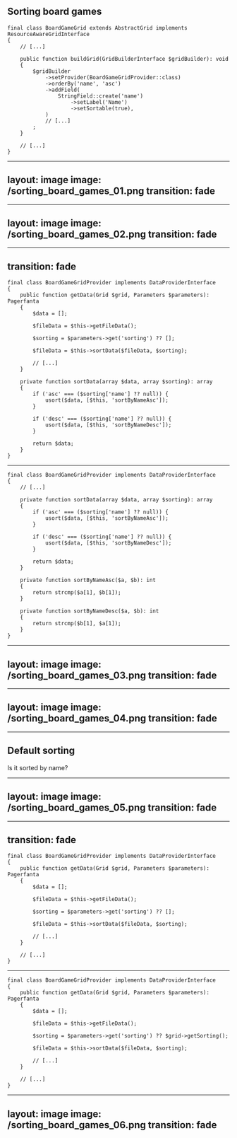 ## Sorting board games

<v-clicks>

```php{all|10-14|13|9}
final class BoardGameGrid extends AbstractGrid implements ResourceAwareGridInterface
{
    // [...]

    public function buildGrid(GridBuilderInterface $gridBuilder): void
    {
        $gridBuilder
            ->setProvider(BoardGameGridProvider::class)
            ->orderBy('name', 'asc')
            ->addField(
                StringField::create('name')
                    ->setLabel('Name')
                    ->setSortable(true),
            )
            // [...]
        ;
    }

    // [...]
}

```

</v-clicks>

---
layout: image
image: /sorting_board_games_01.png
transition: fade
---

---
layout: image
image: /sorting_board_games_02.png
transition: fade
---

---
transition: fade
---

```php{all|9|11|11,16-26}
final class BoardGameGridProvider implements DataProviderInterface
{
    public function getData(Grid $grid, Parameters $parameters): Pagerfanta
    {
        $data = [];

        $fileData = $this->getFileData();

        $sorting = $parameters->get('sorting') ?? [];

        $fileData = $this->sortData($fileData, $sorting);
        
        // [...]
    }

    private function sortData(array $data, array $sorting): array
    {
        if ('asc' === ($sorting['name'] ?? null)) {
            usort($data, [$this, 'sortByNameAsc']);
        }

        if ('desc' === ($sorting['name'] ?? null)) {
            usort($data, [$this, 'sortByNameDesc']);
        }

        return $data;
    }
}

```

---

```php{all|7-9|7-9,18-21|11-13|11-13,23-26}
final class BoardGameGridProvider implements DataProviderInterface
{
    // [...]
    
    private function sortData(array $data, array $sorting): array
    {
        if ('asc' === ($sorting['name'] ?? null)) {
            usort($data, [$this, 'sortByNameAsc']);
        }

        if ('desc' === ($sorting['name'] ?? null)) {
            usort($data, [$this, 'sortByNameDesc']);
        }

        return $data;
    }

    private function sortByNameAsc($a, $b): int
    {
        return strcmp($a[1], $b[1]);
    }

    private function sortByNameDesc($a, $b): int
    {
        return strcmp($b[1], $a[1]);
    }
}

```

---
layout: image
image: /sorting_board_games_03.png
transition: fade
---

---
layout: image
image: /sorting_board_games_04.png
transition: fade
---

---

## Default sorting

Is it sorted by name?

---
layout: image
image: /sorting_board_games_05.png
transition: fade
---

---
transition: fade
---

```php{all|9}
final class BoardGameGridProvider implements DataProviderInterface
{
    public function getData(Grid $grid, Parameters $parameters): Pagerfanta
    {
        $data = [];

        $fileData = $this->getFileData();

        $sorting = $parameters->get('sorting') ?? [];

        $fileData = $this->sortData($fileData, $sorting);
        
        // [...]
    }

    // [...]
}

```

---

```php{9}
final class BoardGameGridProvider implements DataProviderInterface
{
    public function getData(Grid $grid, Parameters $parameters): Pagerfanta
    {
        $data = [];

        $fileData = $this->getFileData();

        $sorting = $parameters->get('sorting') ?? $grid->getSorting();

        $fileData = $this->sortData($fileData, $sorting);
        
        // [...]
    }

    // [...]
}

```

---
layout: image
image: /sorting_board_games_06.png
transition: fade
---
